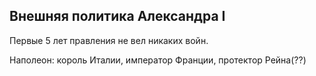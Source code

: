 ## Внешняя политика Александра I 

Первые 5 лет правления не вел никаких войн.

Наполеон: король Италии, император Франции, протектор Рейна(??) 